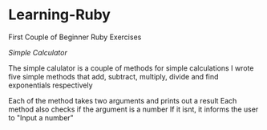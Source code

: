 # Learning-Ruby
First Couple of Beginner Ruby Exercises

*Simple Calculator*

The simple calulator is a couple of methods for simple calculations 
I wrote five simple methods that add, subtract, multiply, divide and find exponentials respectively

Each of the method takes two arguments and prints out  a result
Each method also checks if the argument is a number 
If it isnt, it informs the user to "Input a number"
